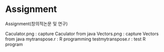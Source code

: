 # Assignment
Assignment(창의적논문 및 연구)

Caculator.png : capture Caculator from java
Vectors.png : capture Vectors from java
mytranspose.r : R programming
testmytranspose.r : test R program
